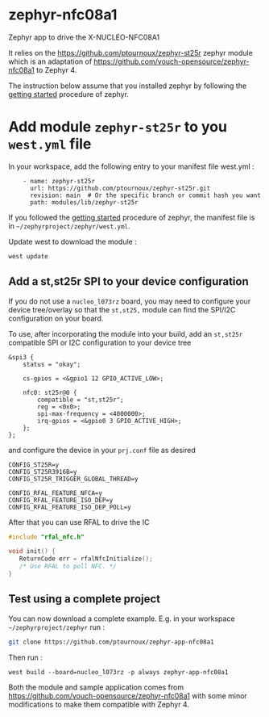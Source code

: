 # zephyr-nfc08a1
Zephyr app to drive the X-NUCLEO-NFC08A1

It relies on the https://github.com/ptournoux/zephyr-st25r zephyr module which is an adaptation of https://github.com/vouch-opensource/zephyr-nfc08a1 to Zephyr 4.

The instruction below assume that you installed zephyr by following the [getting started](https://docs.zephyrproject.org/latest/develop/getting_started/index.html) procedure of zephyr.

# Add module `zephyr-st25r` to you `west.yml` file

In your workspace, add the following entry to your manifest file west.yml :

```
    - name: zephyr-st25r
      url: https://github.com/ptournoux/zephyr-st25r.git
      revision: main  # Or the specific branch or commit hash you want
      path: modules/lib/zephyr-st25r

```

If you followed the [getting started](https://docs.zephyrproject.org/latest/develop/getting_started/index.html) procedure of zephyr, the manifest file is in `~/zephyrproject/zephyr/west.yml`.

Update west to download the module :

```bash
west update
```


## Add a st,st25r SPI to your device configuration

If you do not use a `nucleo_l073rz` board, you may need to configure your device tree/overlay so that the `st,st25,` module can find the SPI/I2C configuration on your board.

To use, after incorporating the module into your build, add an 
`st,st25r` compatible SPI or I2C configuration to your device tree

```
&spi3 {
    status = "okay";

    cs-gpios = <&gpio1 12 GPIO_ACTIVE_LOW>;

    nfc0: st25r@0 {
        compatible = "st,st25r";
        reg = <0x0>;
        spi-max-frequency = <4000000>;
        irq-gpios = <&gpio0 3 GPIO_ACTIVE_HIGH>;
    };
};
```

and configure the device in your `prj.conf` file as desired

```
CONFIG_ST25R=y
CONFIG_ST25R3916B=y
CONFIG_ST25R_TRIGGER_GLOBAL_THREAD=y

CONFIG_RFAL_FEATURE_NFCA=y
CONFIG_RFAL_FEATURE_ISO_DEP=y
CONFIG_RFAL_FEATURE_ISO_DEP_POLL=y
```

After that you can use RFAL to drive the IC

```c
#include "rfal_nfc.h"

void init() {
   ReturnCode err = rfalNfcInitialize();
   /* Use RFAL to poll NFC. */
}
```


## Test using a complete project

You can now download a complete example. E.g. in your workspace `~/zephyrproject/zephyr` run :

```bash
git clone https://github.com/ptournoux/zephyr-app-nfc08a1
```

Then run :

```
west build --board=nucleo_l073rz -p always zephyr-app-nfc08a1
```


Both the module and sample application comes from https://github.com/vouch-opensource/zephyr-nfc08a1 with some minor modifications to make them compatible with Zephyr 4.
